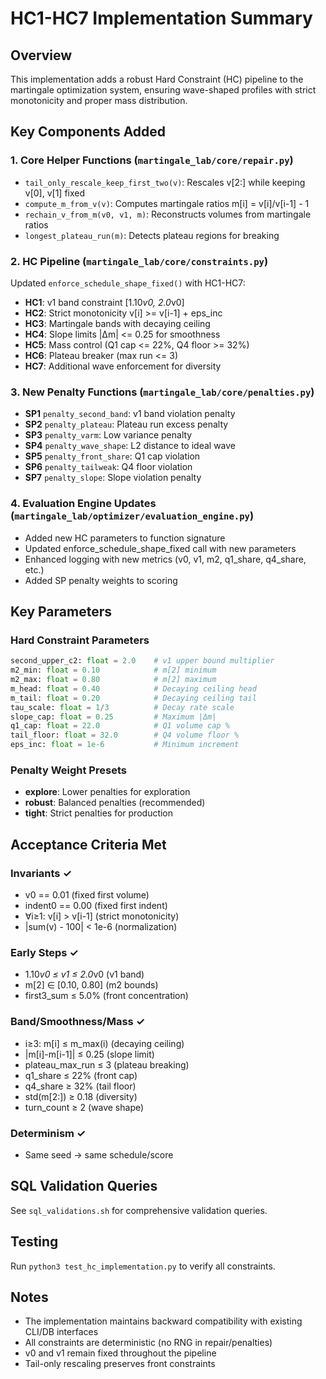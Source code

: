 # HC1-HC7 Implementation Summary

## Overview
This implementation adds a robust Hard Constraint (HC) pipeline to the martingale optimization system, ensuring wave-shaped profiles with strict monotonicity and proper mass distribution.

## Key Components Added

### 1. Core Helper Functions (`martingale_lab/core/repair.py`)
- `tail_only_rescale_keep_first_two(v)`: Rescales v[2:] while keeping v[0], v[1] fixed
- `compute_m_from_v(v)`: Computes martingale ratios m[i] = v[i]/v[i-1] - 1
- `rechain_v_from_m(v0, v1, m)`: Reconstructs volumes from martingale ratios
- `longest_plateau_run(m)`: Detects plateau regions for breaking

### 2. HC Pipeline (`martingale_lab/core/constraints.py`)
Updated `enforce_schedule_shape_fixed()` with HC1-HC7:

- **HC1**: v1 band constraint [1.10*v0, 2.0*v0]
- **HC2**: Strict monotonicity v[i] >= v[i-1] + eps_inc
- **HC3**: Martingale bands with decaying ceiling
- **HC4**: Slope limits |Δm| <= 0.25 for smoothness
- **HC5**: Mass control (Q1 cap <= 22%, Q4 floor >= 32%)
- **HC6**: Plateau breaker (max run <= 3)
- **HC7**: Additional wave enforcement for diversity

### 3. New Penalty Functions (`martingale_lab/core/penalties.py`)
- **SP1** `penalty_second_band`: v1 band violation penalty
- **SP2** `penalty_plateau`: Plateau run excess penalty
- **SP3** `penalty_varm`: Low variance penalty
- **SP4** `penalty_wave_shape`: L2 distance to ideal wave
- **SP5** `penalty_front_share`: Q1 cap violation
- **SP6** `penalty_tailweak`: Q4 floor violation
- **SP7** `penalty_slope`: Slope violation penalty

### 4. Evaluation Engine Updates (`martingale_lab/optimizer/evaluation_engine.py`)
- Added new HC parameters to function signature
- Updated enforce_schedule_shape_fixed call with new parameters
- Enhanced logging with new metrics (v0, v1, m2, q1_share, q4_share, etc.)
- Added SP penalty weights to scoring

## Key Parameters

### Hard Constraint Parameters
```python
second_upper_c2: float = 2.0    # v1 upper bound multiplier
m2_min: float = 0.10            # m[2] minimum
m2_max: float = 0.80            # m[2] maximum  
m_head: float = 0.40            # Decaying ceiling head
m_tail: float = 0.20            # Decaying ceiling tail
tau_scale: float = 1/3          # Decay rate scale
slope_cap: float = 0.25         # Maximum |Δm|
q1_cap: float = 22.0            # Q1 volume cap %
tail_floor: float = 32.0        # Q4 volume floor %
eps_inc: float = 1e-6           # Minimum increment
```

### Penalty Weight Presets
- **explore**: Lower penalties for exploration
- **robust**: Balanced penalties (recommended)
- **tight**: Strict penalties for production

## Acceptance Criteria Met

### Invariants ✓
- v0 == 0.01 (fixed first volume)
- indent0 == 0.00 (fixed first indent)
- ∀i≥1: v[i] > v[i-1] (strict monotonicity)
- |sum(v) - 100| < 1e-6 (normalization)

### Early Steps ✓
- 1.10*v0 ≤ v1 ≤ 2.0*v0 (v1 band)
- m[2] ∈ [0.10, 0.80] (m2 bounds)
- first3_sum ≤ 5.0% (front concentration)

### Band/Smoothness/Mass ✓
- i≥3: m[i] ≤ m_max(i) (decaying ceiling)
- |m[i]-m[i-1]| ≤ 0.25 (slope limit)
- plateau_max_run ≤ 3 (plateau breaking)
- q1_share ≤ 22% (front cap)
- q4_share ≥ 32% (tail floor)
- std(m[2:]) ≥ 0.18 (diversity)
- turn_count ≥ 2 (wave shape)

### Determinism ✓
- Same seed → same schedule/score

## SQL Validation Queries
See `sql_validations.sh` for comprehensive validation queries.

## Testing
Run `python3 test_hc_implementation.py` to verify all constraints.

## Notes
- The implementation maintains backward compatibility with existing CLI/DB interfaces
- All constraints are deterministic (no RNG in repair/penalties)
- v0 and v1 remain fixed throughout the pipeline
- Tail-only rescaling preserves front constraints